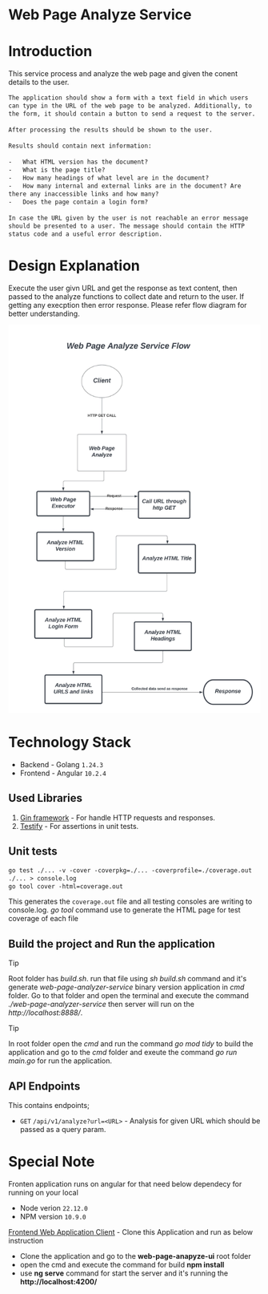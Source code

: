 # Web Page Analyze Service

# Introduction
This service process and analyze the web page and given the conent details to the user.

```
The application should show a form with a text field in which users can type in the URL of the web page to be analyzed. Additionally, to the form, it should contain a button to send a request to the server.

After processing the results should be shown to the user.

Results should contain next information:

-   What HTML version has the document?
-   What is the page title?
-   How many headings of what level are in the document?
-   How many internal and external links are in the document? Are there any inaccessible links and how many?
-   Does the page contain a login form?

In case the URL given by the user is not reachable an error message should be presented to a user. The message should contain the HTTP status code and a useful error description.

```

# Design Explanation
Execute the user givn URL and get the response as text content, then passed to the analyze functions to collect date and return to the user. If getting any execption then error response. Please refer flow diagram for better understanding.

![](web_page_analyze_flow.jpeg)


# Technology Stack
- Backend - Golang `1.24.3`
- Frontend - Angular `10.2.4`

## Used Libraries
1. [Gin framework](https://github.com/gin-gonic/gin) - For handle HTTP requests and responses.
3. [Testify](https://github.com/stretchr/testify) - For assertions in unit tests.

## Unit tests

```
go test ./... -v -cover -coverpkg=./... -coverprofile=./coverage.out ./... > console.log
go tool cover -html=coverage.out
```
This generates the `coverage.out` file and all testing consoles are writing to console.log.
_go tool_ command use to generate the HTML page for test coverage of each file

## Build the project and Run the application
> [!TIP]
> Root folder has _build.sh_. run that file using *sh build.sh* command and it's generate *web-page-analyzer-service* binary version application in *cmd* folder. Go to that folder and open the terminal and execute the command *./web-page-analyzer-service* then server will run on the *http://localhost:8888/*.

> [!TIP]
> In root folder open the *cmd* and run the command *go mod tidy* to build the application and go to the *cmd* folder and exeute the command *go run main.go* for run the application.

## API Endpoints

This contains endpoints;
- `GET` `/api/v1/analyze?url=<URL>` - Analysis for given URL which should be passed as a query param.

# Special Note
Fronten application runs on angular for that need below dependecy for running on your local
- Node verion `22.12.0`
- NPM version `10.9.0`

[Frontend Web Application Client](https://github.com/safranfaiz/web-page-anapyze-ui.git) - Clone this Application and run as below instruction
- Clone the application and go to the **web-page-anapyze-ui** root folder
- open the cmd and execute the command for build **npm install**
- use **ng serve** command for start the server and it's running the **http://localhost:4200/**
